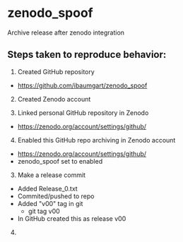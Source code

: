 # zenodo_spoof
Archive release after zenodo integration

## Steps taken to reproduce behavior:

1. Created GitHub repository
- https://github.com/ibaumgart/zenodo_spoof

2. Created Zenodo account

3. Linked personal GitHub repository in Zenodo
- https://zenodo.org/account/settings/github/

4. Enabled this GitHub repo archiving in Zenodo account
- https://zenodo.org/account/settings/github/
- zenodo_spoof set to enabled

3. Make a release commit
- Added Release_0.txt
- Commited/pushed to repo
- Added "v00" tag in git
    - git tag v00
- In GitHub created this as release v00

4. 
